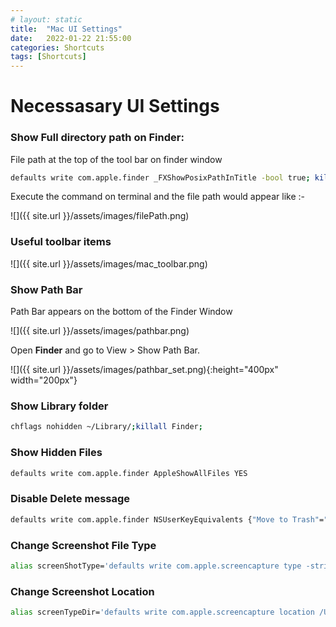 ```yaml
---
# layout: static
title:  "Mac UI Settings"
date:   2022-01-22 21:55:00
categories: Shortcuts
tags: [Shortcuts]
---
```


# Necessasary UI Settings

### Show Full directory path on Finder: 

File path at the top of the tool bar on finder window

```sh
defaults write com.apple.finder _FXShowPosixPathInTitle -bool true; killall Finder
```
Execute the command on terminal and the file path would appear like :-

![]({{ site.url }}/assets/images/filePath.png)


### Useful toolbar items

![]({{ site.url }}/assets/images/mac_toolbar.png)


### Show Path Bar

Path Bar appears on the bottom of the Finder Window

![]({{ site.url }}/assets/images/pathbar.png)


 Open **Finder** and go to View > Show Path Bar.

![]({{ site.url }}/assets/images/pathbar_set.png){:height="400px" width="200px"}

### Show Library folder

```sh
chflags nohidden ~/Library/;killall Finder;
```

### Show Hidden Files

```sh
defaults write com.apple.finder AppleShowAllFiles YES
```

### Disable Delete message
```sh
defaults write com.apple.finder NSUserKeyEquivalents {"Move to Trash"="\U007F"}
```

### Change Screenshot File Type
```sh
alias screenShotType='defaults write com.apple.screencapture type -string "png"'
```
### Change Screenshot Location
```sh
alias screenTypeDir='defaults write com.apple.screencapture location /Users/nitin/Downloads'
```